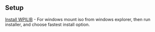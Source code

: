 ## Setup
[Install WPILIB](https://github.com/wpilibsuite/allwpilib) - For windows mount iso from windows explorer, then run installer, and choose fastest install option.
